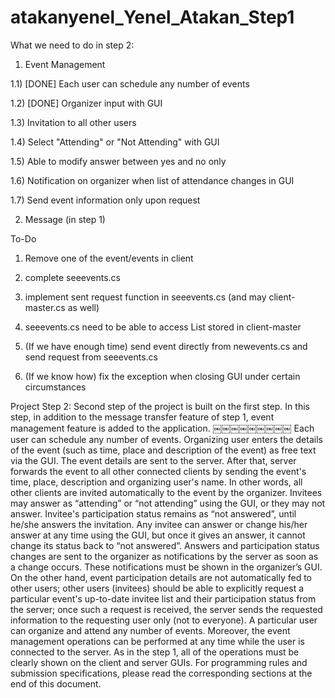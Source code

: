 atakanyenel_Yenel_Atakan_Step1
==============================

What we need to do in step 2:

1) Event Management

1.1) [DONE] Each user can schedule any number of events

1.2) [DONE] Organizer input with GUI

1.3) Invitation to all other users

1.4) Select "Attending" or "Not Attending" with GUI

1.5) Able to modify answer between yes and no only

1.6) Notification on organizer when list of attendance changes in GUI

1.7) Send event information only upon request

2) Message (in step 1)

To-Do

1) Remove one of the event/events in client

2) complete seeevents.cs

3) implement sent request function in seeevents.cs (and may client-master.cs as well)

4) seeevents.cs need to be able to access List<events> stored in client-master

5) (If we have enough time) send event directly from newevents.cs and send request from seeevents.cs

6) (If we know how) fix the exception when closing GUI under certain circumstances


Project Step 2:
Second step of the project is built on the first step. In this step, in addition to the message transfer feature of step 1, event management feature is added to the application.
￼￼￼￼￼￼￼￼￼
Each user can schedule any number of events. Organizing user enters the details of the event (such as time, place and description of the event) as free text via the GUI. The event details are sent to the server. After that, server forwards the event to all other connected clients by sending the event's time, place, description and organizing user's name. In other words, all other clients are invited automatically to the event by the organizer. Invitees may answer as “attending” or “not attending” using the GUI, or they may not answer. Invitee's participation status remains as “not answered”, until he/she answers the invitation. Any invitee can answer or change his/her answer at any time using the GUI, but once it gives an answer, it cannot change its status back to “not answered”. Answers and participation status changes are sent to the organizer as notifications by the server as soon as a change occurs. These notifications must be shown in the organizer’s GUI. On the other hand, event participation details are not automatically fed to other users; other users (invitees) should be able to explicitly request a particular event's up-to-date invitee list and their participation status from the server; once such a request is received, the server sends the requested information to the requesting user only (not to everyone).
A particular user can organize and attend any number of events. Moreover, the event management operations can be performed at any time while the user is connected to the server.
As in the step 1, all of the operations must be clearly shown on the client and server GUIs.
For programming rules and submission specifications, please read the corresponding sections at the end of this document.
